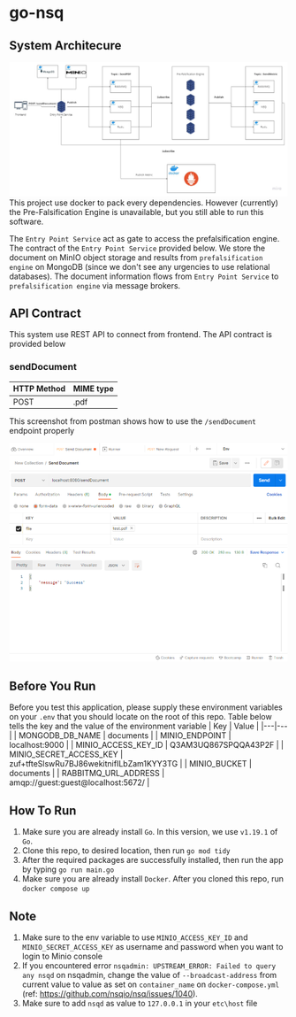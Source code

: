 # go-nsq

## System Architecure
![assets\system_architecture.jpg](assets/system_architecture.jpg)
This project use docker to pack every dependencies. However (currently) the Pre-Falsification Engine is unavailable, but you still able to run this software.

The `Entry Point Service` act as gate to access the prefalsification engine. The contract of the `Entry Point Service` provided below. We store the document on MinIO object storage and results from `prefalsification engine` on MongoDB (since we don't see any urgencies to use relational databases). The document information flows from `Entry Point Service` to `prefalsification engine` via message brokers.

## API Contract
This system use REST API to connect from frontend. The API contract is provided below

### **sendDocument**
| HTTP Method  | MIME type  |
|---|---|
| POST   | .pdf  |

This screenshot from postman shows how to use the `/sendDocument` endpoint properly

![assets\success_request.png](assets/success_request.png)

## Before You Run
Before you test this application, please supply these environment variables on your `.env` that you should locate on the root of this repo. Table below tells the key and the value of the environment variable
| Key  | Value  |
|---|---|
| MONGODB_DB_NAME   | documents  |
| MINIO_ENDPOINT   | localhost:9000  |
| MINIO_ACCESS_KEY_ID   | Q3AM3UQ867SPQQA43P2F  |
| MINIO_SECRET_ACCESS_KEY   | zuf+tfteSlswRu7BJ86wekitnifILbZam1KYY3TG  |
| MINIO_BUCKET   | documents  |
| RABBITMQ_URL_ADDRESS   | amqp://guest:guest@localhost:5672/  |

## How To Run
1. Make sure you are already install `Go`. In this version, we use `v1.19.1` of `Go`.
2. Clone this repo, to desired location, then run `go mod tidy`
3. After the required packages are successfully installed, then run the app by typing `go run main.go`
4. Make sure you are already install `Docker`. After you cloned this repo, run `docker compose up`

## Note
1. Make sure to the env variable to use `MINIO_ACCESS_KEY_ID` and `MINIO_SECRET_ACCESS_KEY` as username and password when you want to login to Minio console
2. If you encountered error `nsqadmin: UPSTREAM_ERROR: Failed to query any nsqd` on nsqadmin, change the value of `--broadcast-address` from current value to value as set on `container_name` on `docker-compose.yml` (ref: https://github.com/nsqio/nsq/issues/1040).
3. Make sure to add `nsqd` as value to `127.0.0.1` in your `etc\host` file
